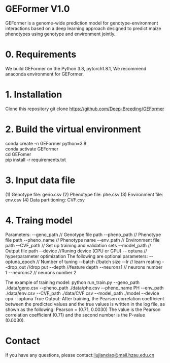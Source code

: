 # GEFormer V1.0
  GEFormer is a genome-wide prediction model for genotype-environment interactions based on a deep learning approach designed to predict maize phenotypes using genotype and environment jointly.

# 0. Requirements
   We build GEFormer on the Python 3.8, pytorch1.8.1, We recommend anaconda environment for GEFormer.
# 1. Installation
   Clone this repository
   git clone https://github.com/Deep-Breeding/GEFormer
# 2. Build the virtual environment
   conda create -n GEFormer python=3.8     
   conda activate GEFormer               
   cd GEFomer                        
   pip install -r requirements.txt
# 3. Input data file
(1) Genotype file: geno.csv
(2) Phenotype file: phe.csv
(3) Environment file: env.csv
(4) Data partitioning: CVF.csv
# 4. Traing model
   Parameters:
    --geno_path   // Genotype file path
    --pheno_path  // Phenotype file path
    --pheno_name  // Phenotype name
    --env_path    // Environment file path
    --CVF_path   // Set up training and validation sets
    --model_path  // Output file path
    --device      //Runing device (CPU or GPU)
    -- optuna     // hyperparameter optimization
    The following are optional parameters:
      -- optuna_epoch   // Number of tuning
      --batch          //batch size
      --lr             // learn reating
      --drop_out       //drop put
      --depth          //feature depth
      --neurons1       // neurons number 1
      --neurons2       // neurons number 2

  The example of training model:
  python run_train.py --geno_path ./data/geno.csv --pheno_path ./data/phe.csv --pheno_name PH --env_path ./data/env.csv --CVF_path ./data/CVF.csv  --model_path ./model  --device cpu --optuna True
  Output:
  After training, the Pearson correlation coefficient between the predicted values and the true values is written in the log file, as shown as the following: 
  Pearson = (0.71, 0.0030)
  The value is the Pearson correlation coefficient (0.71) and the second number is the P-value (0.0030). 

# Contact
If you have any questions, please contact:liujianxiao@mail.hzau.edu.cn
